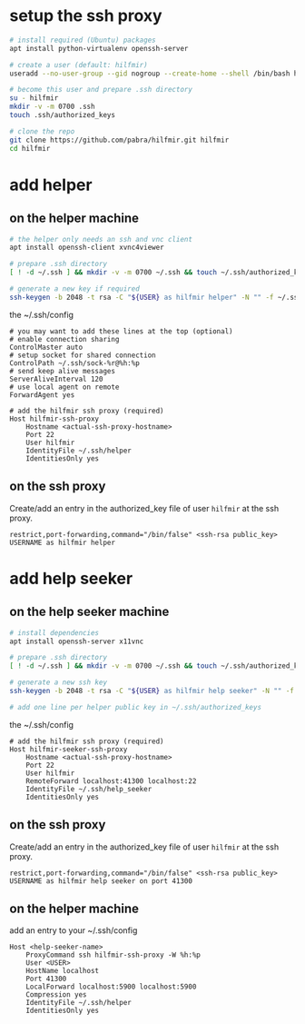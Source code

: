 setup the ssh proxy
===================

```bash
# install required (Ubuntu) packages
apt install python-virtualenv openssh-server

# create a user (default: hilfmir)
useradd --no-user-group --gid nogroup --create-home --shell /bin/bash hilfmir

# become this user and prepare .ssh directory
su - hilfmir
mkdir -v -m 0700 .ssh
touch .ssh/authorized_keys

# clone the repo
git clone https://github.com/pabra/hilfmir.git hilfmir
cd hilfmir
```


add helper
==========

on the helper machine
---------------------

```bash
# the helper only needs an ssh and vnc client
apt install openssh-client xvnc4viewer

# prepare .ssh directory
[ ! -d ~/.ssh ] && mkdir -v -m 0700 ~/.ssh && touch ~/.ssh/authorized_keys

# generate a new key if required
ssh-keygen -b 2048 -t rsa -C "${USER} as hilfmir helper" -N "" -f ~/.ssh/helper
```

the ~/.ssh/config
```ssh_config
# you may want to add these lines at the top (optional)
# enable connection sharing
ControlMaster auto
# setup socket for shared connection
ControlPath ~/.ssh/sock-%r@%h:%p
# send keep alive messages
ServerAliveInterval 120
# use local agent on remote
ForwardAgent yes

# add the hilfmir ssh proxy (required)
Host hilfmir-ssh-proxy
    Hostname <actual-ssh-proxy-hostname>
    Port 22
    User hilfmir
    IdentityFile ~/.ssh/helper
    IdentitiesOnly yes
```

on the ssh proxy
----------------

Create/add an entry in the authorized_key file of user `hilfmir` at the ssh proxy.
```
restrict,port-forwarding,command="/bin/false" <ssh-rsa public_key> USERNAME as hilfmir helper
```


add help seeker
===============

on the help seeker machine
--------------------------

```bash
# install dependencies
apt install openssh-server x11vnc

# prepare .ssh directory
[ ! -d ~/.ssh ] && mkdir -v -m 0700 ~/.ssh && touch ~/.ssh/authorized_keys

# generate a new ssh key
ssh-keygen -b 2048 -t rsa -C "${USER} as hilfmir help seeker" -N "" -f ~/.ssh/help_seeker

# add one line per helper public key in ~/.ssh/authorized_keys
```

the ~/.ssh/config
```ssh_config
# add the hilfmir ssh proxy (required)
Host hilfmir-seeker-ssh-proxy
    Hostname <actual-ssh-proxy-hostname>
    Port 22
    User hilfmir
    RemoteForward localhost:41300 localhost:22
    IdentityFile ~/.ssh/help_seeker
    IdentitiesOnly yes
```

on the ssh proxy
----------------

Create/add an entry in the authorized_key file of user `hilfmir` at the ssh proxy.
```
restrict,port-forwarding,command="/bin/false" <ssh-rsa public_key> USERNAME as hilfmir help seeker on port 41300
```

on the helper machine
---------------------

add an entry to your ~/.ssh/config
```ssh_config
Host <help-seeker-name>
    ProxyCommand ssh hilfmir-ssh-proxy -W %h:%p
    User <USER>
    HostName localhost
    Port 41300
    LocalForward localhost:5900 localhost:5900
    Compression yes
    IdentityFile ~/.ssh/helper
    IdentitiesOnly yes
```
